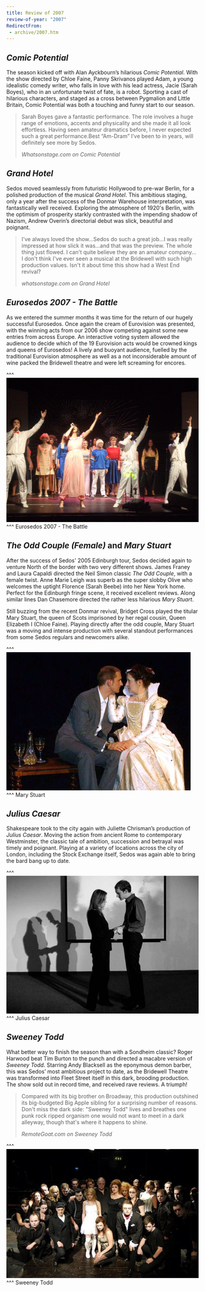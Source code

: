 ```yaml
---
title: Review of 2007
review-of-year: "2007"
RedirectFrom:
 - archive/2007.htm
---
```

## *Comic Potential*

The season kicked off with Alan Ayckbourn’s hilarious *Comic Potential*. With the show directed by Chloe Faine, Panny Skrivanos played Adam, a young idealistic comedy writer, who falls in love with his lead actress, Jacie (Sarah Boyes), who in an unfortunate twist of fate, is a robot. Sporting a cast of hilarious characters, and staged as a cross between Pygmalion and Little Britain, Comic Potential was both a touching and funny start to our season.

>Sarah Boyes gave a fantastic performance. The role involves a huge range of emotions, accents and physicality and she made it all look effortless. Having seen amateur dramatics before, I never expected such a great performance.Best “Am-Dram” I’ve been to in years, will definitely see more by Sedos. 
><footer><cite>Whatsonstage.com on Comic Potential</cite></footer>

## *Grand Hotel*

Sedos moved seamlessly from futuristic Hollywood to pre-war Berlin, for a polished production of the musical *Grand Hotel*. This ambitious staging, only a year after the success of the Donmar Warehouse interpretation, was fantastically well received. Exploring the atmosphere of 1920's Berlin, with the optimism of prosperity starkly contrasted with the impending shadow of Nazism, Andrew Overin’s directorial debut was slick, beautiful and poignant. 

>I've always loved the show...Sedos do such a great job...I was really impressed at how slick it was...and that was the preview. The whole thing just flowed. I can't quite believe they are an amateur company... I don't think I've ever seen a musical at the Bridewell with such high production values. Isn't it about time this show had a West End revival?
><footer><cite>whatsonstage.com on Grand Hotel</cite></footer>

## *Eurosedos 2007 - The Battle* 

As we entered the summer months it was time for the return of our hugely successful Eurosedos. Once again the cream of Eurovision was presented, with the winning acts from our 2006 show competing against some new entries from across Europe. An interactive voting system allowed the audience to decide which of the 19 Eurovision acts would be crowned kings and queens of Eurosedos! A lively and buoyant audience, fuelled by the traditional Eurovision atmosphere as well as a not inconsiderable amount of wine packed the Bridewell theatre and were left screaming for encores.

^^^ ![](/assets/4907801028_31c118d06e_o.jpg)
^^^ Eurosedos 2007 - The Battle

## *The Odd Couple (Female)* and *Mary Stuart*

After the success of Sedos' 2005 Edinburgh tour, Sedos decided again to venture North of the border with two very different shows. James Franey and Laura Capaldi directed the Neil Simon classic *The Odd Couple*, with a female twist. Anne Marie Leigh was superb as the super slobby Olive who welcomes the uptight Florence (Sarah Beebe) into her New York home. Perfect for the Edinburgh fringe scene, it received excellent reviews. Along similar lines Dan Chasemore directed the rather less hilarious *Mary Stuart*.

Still buzzing from the recent Donmar revival, Bridget Cross played the titular Mary Stuart, the queen of Scots imprisoned by her regal cousin, Queen Elizabeth I (Chloe Faine). Playing directly after the odd couple, Mary Stuart was a moving and intense production with several standout performances from some Sedos regulars and newcomers alike.

^^^ ![](/assets/marystuart2.jpg)
^^^ Mary Stuart

## *Julius Caesar*

Shakespeare took to the city again with Juliette Chrisman’s production of *Julius Caesar*. Moving the action from ancient Rome to contemporary Westminster, the classic tale of ambition, succession and betrayal was timely and poignant. Playing at a variety of locations across the city of London, including the Stock Exchange itself, Sedos was again able to bring the bard bang up to date.

^^^ ![](/assets/juliuscaeser3.jpg)
^^^ Julius Caesar

## *Sweeney Todd*

What better way to finish the season than with a Sondheim classic? Roger Harwood beat Tim Burton to the punch and directed a macabre version of *Sweeney Todd*. Starring Andy Blacksell as the eponymous demon barber, this was Sedos’ most ambitious project to date, as the Bridewell Theatre was transformed into Fleet Street itself in this dark, brooding production. The show sold out in record time, and received rave reviews. A triumph!

>Compared with its big brother on Broadway, this production outshined its big-budgeted Big Apple sibling for a surprising number of reasons. Don't miss the dark side: "Sweeney Todd" lives and breathes one punk rock ripped organism one would not want to meet in a dark alleyway, though that's where it happens to shine. 
><footer><cite>RemoteGoat.com on Sweeney Todd</cite></footer>

^^^ ![](/assets/4838824886_a9fe52bd50_o.jpg)
^^^ Sweeney Todd
